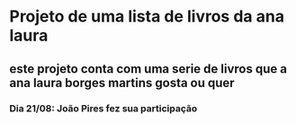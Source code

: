 # Projeto de uma lista de livros da ana laura
## este projeto conta com uma serie de livros que a ana laura borges martins gosta ou quer

### Dia 21/08: João Pires fez sua participação